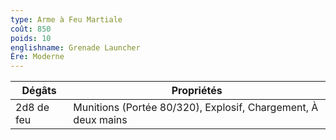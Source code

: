 ```yaml
---
type: Arme à Feu Martiale
coût: 850
poids: 10
englishname: Grenade Launcher
Ère: Moderne
---
```


| Dégâts     | Propriétés                                                    |
| ---------- | ------------------------------------------------------------- |
| 2d8 de feu | Munitions (Portée 80/320), Explosif, Chargement, À deux mains |
